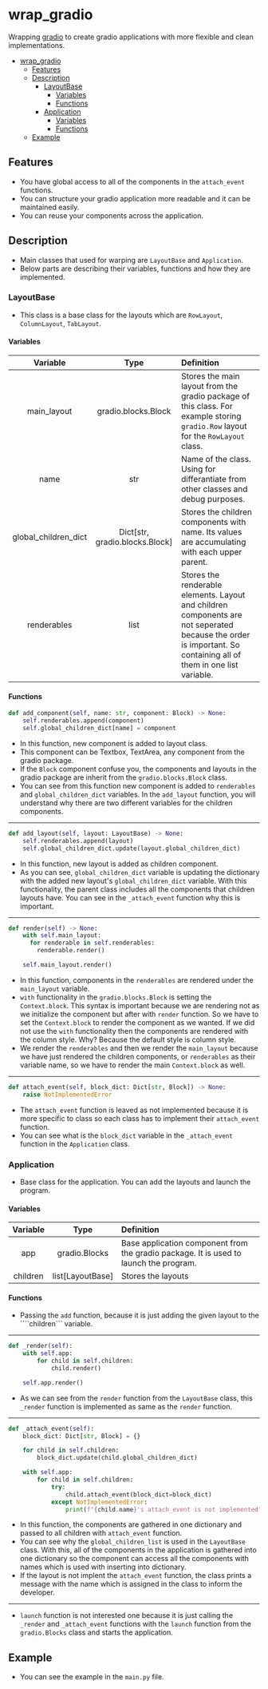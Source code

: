 # wrap_gradio
Wrapping [gradio](https://www.gradio.app/) to create gradio applications with more flexible and clean implementations.

- [wrap\_gradio](#wrap_gradio)
  - [Features](#features)
  - [Description](#description)
    - [LayoutBase](#layoutbase)
      - [Variables](#variables)
      - [Functions](#functions)
    - [Application](#application)
      - [Variables](#variables-1)
      - [Functions](#functions-1)
  - [Example](#example)

## Features
- You have global access to all of the components in the ```attach_event``` functions.
- You can structure your gradio application more readable and it can be maintained easily.
- You can reuse your components across the application.

## Description

- Main classes that used for warping are ```LayoutBase``` and ```Application```.
- Below parts are describing their variables, functions and how they are implemented.

### LayoutBase
- This class is a base class for the layouts which are ```RowLayout```, ```ColumnLayout```, ```TabLayout```.
  
#### Variables
|       Variable       |              Type              | Definition                                                                                                                                                       |
| :------------------: | :----------------------------: | :--------------------------------------------------------------------------------------------------------------------------------------------------------------- |
|     main_layout      |      gradio.blocks.Block       | Stores the main layout from the gradio package of this class. For example storing ```gradio.Row``` layout for the ```RowLayout``` class.                         |
|         name         |              str               | Name of the class. Using for differantiate from other classes and debug purposes.                                                                                |
| global_children_dict | Dict[str, gradio.blocks.Block] | Stores the children components with name. Its values are accumulating with each upper parent.                                                                    |
|     renderables      |              list              | Stores the renderable elements. Layout and children components are not seperated because the order is important. So containing all of them in one list variable. |

#### Functions

```python
def add_component(self, name: str, component: Block) -> None:
    self.renderables.append(component)
    self.global_children_dict[name] = component
```
- In this function, new component is added to layout class. 
- This component can be Textbox, TextArea, any component from the gradio package.
- If the ```Block``` component confuse you, the components and layouts in the gradio package are inherit from the ```gradio.blocks.Block``` class.
- You can see from this function new component is added to ```renderables``` and ```global_children_dict``` variables. In the ```add_layout``` function, you will understand why there are two different variables for the children components.

------------------------------------------
```python
def add_layout(self, layout: LayoutBase) -> None:
    self.renderables.append(layout)
    self.global_children_dict.update(layout.global_children_dict)
```
- In this function, new layout is added as children component.
- As you can see, ```global_children_dict``` variable is updating the dictionary with the added new layout's ```global_children_dict``` variable. With this functionality, the parent class includes all the components that children layouts have. You can see in the ```_attach_event``` function why this is important.

------------------------------------------
```python
def render(self) -> None:
    with self.main_layout:
      for renderable in self.renderables:
        renderable.render()

    self.main_layout.render()
```
- In this function, components in the ```renderables``` are rendered under the ```main_layout``` variable.
- ```with``` functionality in the ```gradio.blocks.Block``` is setting the ```Context.block```. This syntax is important because we are rendering not as we initialize the component but after with ```render``` function. So we have to set the ```Context.block``` to render the component as we wanted. If we did not use the ```with``` functionality then the components are rendered with the column style. Why? Because the default style is column style.
- We render the ```renderables``` and then we render the ```main_layout``` because we have just rendered the children components, or ```renderables``` as their variable name, so we have to render the main ```Context.block``` as well.

------------------------------------------
```python
def attach_event(self, block_dict: Dict[str, Block]) -> None:
    raise NotImplementedError
``` 
- The ```attach_event``` function is leaved as not implemented because it is more specific to class so each class has to implement their ```attach_event``` function.
- You can see what is the ```block_dict``` variable in the ```_attach_event``` function in the ```Application``` class.

### Application
- Base class for the application. You can add the layouts and launch the program.

#### Variables

| Variable |       Type       | Definition                                                                            |
| :------: | :--------------: | :------------------------------------------------------------------------------------ |
|   app    |  gradio.Blocks   | Base application component from the gradio package. It is used to launch the program. |
| children | list[LayoutBase] | Stores the layouts                                                                    |

#### Functions
- Passing the ```add``` function, because it is just adding the given layout to the ````children``` variable.
------------------------------------------
```python
def _render(self):
    with self.app:
        for child in self.children:
            child.render()

    self.app.render()
```
- As we can see from the ```render``` function from the ```LayoutBase``` class, this ```_render``` function is implemented as same as the ```render``` function.

------------------------------------------
```python
def _attach_event(self):
    block_dict: Dict[str, Block] = {}

    for child in self.children:
        block_dict.update(child.global_children_dict)

    with self.app:
        for child in self.children:
            try:
                child.attach_event(block_dict=block_dict)
            except NotImplementedError:
                print(f"{child.name}'s attach_event is not implemented")
```
- In this function, the components are gathered in one dictionary and passed to all children with ```attach_event``` function.
- You can see why the ```global_children_list``` is used in the ```LayoutBase``` class. With this, all of the components in the application is gathered into one dictionary so the component can access all the components with names which is used with inserting into dictionary.
- If the layout is not implent the ```attach_event``` function, the class prints a message with the name which is assigned in the class to inform the developer.
------------------------------------------
- ```launch``` function is not interested one because it is just calling the ```_render``` and ```_attach_event``` functions with the ```launch``` function from the ```gradio.Blocks``` class and starts the application.

## Example
- You can see the example in the ```main.py``` file.
